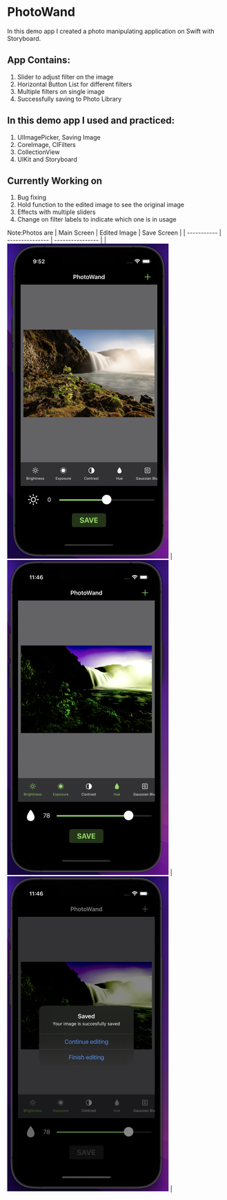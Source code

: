 # PhotoWand
In this demo app I created a photo manipulating application on Swift with Storyboard.

## App Contains:
1. Slider to adjust filter on the image
2. Horizontal Button List for different filters
3. Multiple filters on single image
4. Successfully saving to Photo Library

## In this demo app I used and practiced:
1. UIImagePicker, Saving Image
2. CoreImage, CIFilters
3. CollectionView
4. UIKit and Storyboard

## Currently Working on
1. Bug fixing
2. Hold function to the edited image to see the original image
3. Effects with multiple sliders
4. Change on filter labels to indicate which one is in usage

Note:Photos are
| Main Screen | Edited Image    | Save Screen      |
| ----------- | --------------- | ---------------- |
| ![Main Screen](https://github.com/ekenozlu/PhotoWand/blob/main/GitImages/main_screen.png "Main Screen") | ![Edited Image](https://github.com/ekenozlu/PhotoWand/blob/main/GitImages/edited_image_screen.png "Edited Image") | ![Save Screen](https://github.com/ekenozlu/PhotoWand/blob/main/GitImages/save_screen.png "Save Screen") |

